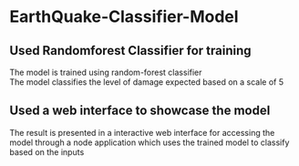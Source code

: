 # EarthQuake-Classifier-Model
## Used Randomforest Classifier for training
 The model is trained using random-forest classifier <br>
 The model classifies the level of damage expected based on a scale of 5 <br>
 ## Used a web interface to showcase the model
 The result is presented in a interactive web interface for accessing the model through a node application which uses the trained model to classify based on the inputs
